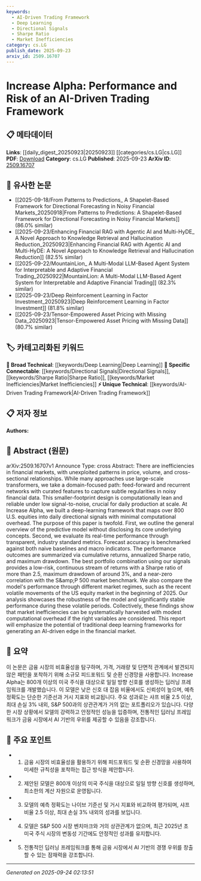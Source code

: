 ```yaml
---
keywords:
  - AI-Driven Trading Framework
  - Deep Learning
  - Directional Signals
  - Sharpe Ratio
  - Market Inefficiencies
category: cs.LG
publish_date: 2025-09-23
arxiv_id: 2509.16707
---
```


<!-- KEYWORD_LINKING_METADATA:
{
  "processed_timestamp": "2025-09-24T02:13:51.377076",
  "vocabulary_version": "1.0",
  "selected_keywords": [
    "AI-Driven Trading Framework",
    "Deep Learning",
    "Directional Signals",
    "Sharpe Ratio",
    "Market Inefficiencies"
  ],
  "rejected_keywords": [],
  "similarity_scores": {
    "AI-Driven Trading Framework": 0.78,
    "Deep Learning": 0.72,
    "Directional Signals": 0.81,
    "Sharpe Ratio": 0.8,
    "Market Inefficiencies": 0.79
  },
  "extraction_method": "AI_prompt_based",
  "budget_applied": true,
  "candidates_json": {
    "candidates": [
      {
        "surface": "AI-Driven Trading Framework",
        "canonical": "AI-Driven Trading Framework",
        "aliases": [
          "AI Trading System",
          "AI Trading Model"
        ],
        "category": "unique_technical",
        "rationale": "This represents a specific application of AI in finance, offering potential for unique insights and connections.",
        "novelty_score": 0.75,
        "connectivity_score": 0.68,
        "specificity_score": 0.82,
        "link_intent_score": 0.78
      },
      {
        "surface": "Deep Learning",
        "canonical": "Deep Learning",
        "aliases": [
          "DL"
        ],
        "category": "broad_technical",
        "rationale": "Deep Learning is a foundational concept in AI, relevant to the framework discussed.",
        "novelty_score": 0.45,
        "connectivity_score": 0.85,
        "specificity_score": 0.65,
        "link_intent_score": 0.72
      },
      {
        "surface": "Directional Signals",
        "canonical": "Directional Signals",
        "aliases": [
          "Market Signals",
          "Trading Signals"
        ],
        "category": "specific_connectable",
        "rationale": "Directional signals are critical for trading strategies, linking to financial market analysis.",
        "novelty_score": 0.68,
        "connectivity_score": 0.77,
        "specificity_score": 0.79,
        "link_intent_score": 0.81
      },
      {
        "surface": "Sharpe Ratio",
        "canonical": "Sharpe Ratio",
        "aliases": [
          "Risk-Adjusted Return"
        ],
        "category": "specific_connectable",
        "rationale": "The Sharpe Ratio is a key metric for evaluating investment performance, relevant to the paper's analysis.",
        "novelty_score": 0.5,
        "connectivity_score": 0.82,
        "specificity_score": 0.73,
        "link_intent_score": 0.8
      },
      {
        "surface": "Market Inefficiencies",
        "canonical": "Market Inefficiencies",
        "aliases": [
          "Financial Inefficiencies"
        ],
        "category": "specific_connectable",
        "rationale": "Understanding market inefficiencies is crucial for developing trading strategies, offering strong linkage potential.",
        "novelty_score": 0.7,
        "connectivity_score": 0.75,
        "specificity_score": 0.78,
        "link_intent_score": 0.79
      }
    ],
    "ban_list_suggestions": [
      "performance",
      "method"
    ]
  },
  "decisions": [
    {
      "candidate_surface": "AI-Driven Trading Framework",
      "resolved_canonical": "AI-Driven Trading Framework",
      "decision": "linked",
      "scores": {
        "novelty": 0.75,
        "connectivity": 0.68,
        "specificity": 0.82,
        "link_intent": 0.78
      }
    },
    {
      "candidate_surface": "Deep Learning",
      "resolved_canonical": "Deep Learning",
      "decision": "linked",
      "scores": {
        "novelty": 0.45,
        "connectivity": 0.85,
        "specificity": 0.65,
        "link_intent": 0.72
      }
    },
    {
      "candidate_surface": "Directional Signals",
      "resolved_canonical": "Directional Signals",
      "decision": "linked",
      "scores": {
        "novelty": 0.68,
        "connectivity": 0.77,
        "specificity": 0.79,
        "link_intent": 0.81
      }
    },
    {
      "candidate_surface": "Sharpe Ratio",
      "resolved_canonical": "Sharpe Ratio",
      "decision": "linked",
      "scores": {
        "novelty": 0.5,
        "connectivity": 0.82,
        "specificity": 0.73,
        "link_intent": 0.8
      }
    },
    {
      "candidate_surface": "Market Inefficiencies",
      "resolved_canonical": "Market Inefficiencies",
      "decision": "linked",
      "scores": {
        "novelty": 0.7,
        "connectivity": 0.75,
        "specificity": 0.78,
        "link_intent": 0.79
      }
    }
  ]
}
-->

# Increase Alpha: Performance and Risk of an AI-Driven Trading Framework

## 📋 메타데이터

**Links**: [[daily_digest_20250923|20250923]] [[categories/cs.LG|cs.LG]]
**PDF**: [Download](https://arxiv.org/pdf/2509.16707.pdf)
**Category**: cs.LG
**Published**: 2025-09-23
**ArXiv ID**: [2509.16707](https://arxiv.org/abs/2509.16707)

## 🔗 유사한 논문
- [[2025-09-18/From Patterns to Predictions_ A Shapelet-Based Framework for Directional Forecasting in Noisy Financial Markets_20250918|From Patterns to Predictions: A Shapelet-Based Framework for Directional Forecasting in Noisy Financial Markets]] (86.0% similar)
- [[2025-09-23/Enhancing Financial RAG with Agentic AI and Multi-HyDE_ A Novel Approach to Knowledge Retrieval and Hallucination Reduction_20250923|Enhancing Financial RAG with Agentic AI and Multi-HyDE: A Novel Approach to Knowledge Retrieval and Hallucination Reduction]] (82.5% similar)
- [[2025-09-22/MountainLion_ A Multi-Modal LLM-Based Agent System for Interpretable and Adaptive Financial Trading_20250922|MountainLion: A Multi-Modal LLM-Based Agent System for Interpretable and Adaptive Financial Trading]] (82.3% similar)
- [[2025-09-23/Deep Reinforcement Learning in Factor Investment_20250923|Deep Reinforcement Learning in Factor Investment]] (81.8% similar)
- [[2025-09-23/Tensor-Empowered Asset Pricing with Missing Data_20250923|Tensor-Empowered Asset Pricing with Missing Data]] (80.7% similar)

## 🏷️ 카테고리화된 키워드
**🧠 Broad Technical**: [[keywords/Deep Learning|Deep Learning]]
**🔗 Specific Connectable**: [[keywords/Directional Signals|Directional Signals]], [[keywords/Sharpe Ratio|Sharpe Ratio]], [[keywords/Market Inefficiencies|Market Inefficiencies]]
**⚡ Unique Technical**: [[keywords/AI-Driven Trading Framework|AI-Driven Trading Framework]]

## 📋 저자 정보

**Authors:** 

## 📄 Abstract (원문)

arXiv:2509.16707v1 Announce Type: cross 
Abstract: There are inefficiencies in financial markets, with unexploited patterns in price, volume, and cross-sectional relationships. While many approaches use large-scale transformers, we take a domain-focused path: feed-forward and recurrent networks with curated features to capture subtle regularities in noisy financial data. This smaller-footprint design is computationally lean and reliable under low signal-to-noise, crucial for daily production at scale. At Increase Alpha, we built a deep-learning framework that maps over 800 U.S. equities into daily directional signals with minimal computational overhead.
  The purpose of this paper is twofold. First, we outline the general overview of the predictive model without disclosing its core underlying concepts. Second, we evaluate its real-time performance through transparent, industry standard metrics. Forecast accuracy is benchmarked against both naive baselines and macro indicators. The performance outcomes are summarized via cumulative returns, annualized Sharpe ratio, and maximum drawdown. The best portfolio combination using our signals provides a low-risk, continuous stream of returns with a Sharpe ratio of more than 2.5, maximum drawdown of around 3\%, and a near-zero correlation with the S\&amp;P 500 market benchmark. We also compare the model's performance through different market regimes, such as the recent volatile movements of the US equity market in the beginning of 2025. Our analysis showcases the robustness of the model and significantly stable performance during these volatile periods.
  Collectively, these findings show that market inefficiencies can be systematically harvested with modest computational overhead if the right variables are considered. This report will emphasize the potential of traditional deep learning frameworks for generating an AI-driven edge in the financial market.

## 📝 요약

이 논문은 금융 시장의 비효율성을 탐구하며, 가격, 거래량 및 단면적 관계에서 발견되지 않은 패턴을 포착하기 위해 소규모 피드포워드 및 순환 신경망을 사용합니다. Increase Alpha는 800개 이상의 미국 주식을 대상으로 일일 방향 신호를 생성하는 딥러닝 프레임워크를 개발했습니다. 이 모델은 낮은 신호 대 잡음 비율에서도 신뢰성이 높으며, 예측 정확도는 단순한 기준선과 거시 지표와 비교됩니다. 주요 성과로는 샤프 비율 2.5 이상, 최대 손실 3% 내외, S&P 500과의 상관관계가 거의 없는 포트폴리오가 있습니다. 다양한 시장 상황에서 모델의 강력하고 안정적인 성능을 입증하며, 전통적인 딥러닝 프레임워크가 금융 시장에서 AI 기반의 우위를 제공할 수 있음을 강조합니다.

## 🎯 주요 포인트

- 1. 금융 시장의 비효율성을 활용하기 위해 피드포워드 및 순환 신경망을 사용하여 미세한 규칙성을 포착하는 접근 방식을 제안합니다.
- 2. 제안된 모델은 800개 이상의 미국 주식을 대상으로 일일 방향 신호를 생성하며, 최소한의 계산 자원으로 운영됩니다.
- 3. 모델의 예측 정확도는 나이브 기준선 및 거시 지표와 비교하여 평가되며, 샤프 비율 2.5 이상, 최대 손실 3% 내외의 성과를 보입니다.
- 4. 모델은 S&P 500 시장 벤치마크와 거의 상관관계가 없으며, 최근 2025년 초 미국 주식 시장의 변동성 기간에도 안정적인 성과를 유지합니다.
- 5. 전통적인 딥러닝 프레임워크를 통해 금융 시장에서 AI 기반의 경쟁 우위를 창출할 수 있는 잠재력을 강조합니다.


---

*Generated on 2025-09-24 02:13:51*